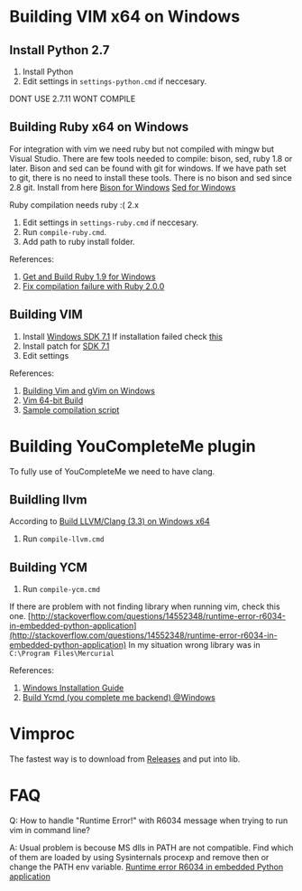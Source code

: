 Building VIM x64 on Windows
===========================

Install Python 2.7
------------------

1.  Install Python
2.  Edit settings in  `settings-python.cmd` if neccesary. 

DONT USE 2.7.11 WONT COMPILE

Building Ruby x64 on Windows
----------------------------

For integration with vim we need ruby but not compiled with mingw but Visual Studio.
There are few tools needed to compile: bison, sed, ruby 1.8 or later. Bison and sed
can be found with git for windows. If we have path set to git, there is no need
to install these tools. There is no bison and sed since 2.8 git. Install from here
[Bison for Windows](http://gnuwin32.sourceforge.net/packages/bison.htm)
[Sed for Windows](http://gnuwin32.sourceforge.net/packages/sed.htm)

Ruby compilation needs ruby :( 2.x

1.  Edit settings in  `settings-ruby.cmd` if neccesary.
2.  Run `compile-ruby.cmd`.
3.  Add path to ruby install folder.

References:

1.  [Get and Build Ruby 1.9 for Windows](http://cowboyprogramming.com/2007/10/07/get-and-build-ruby-19-for-windows/)
2.  [Fix compilation failure with Ruby 2.0.0](https://groups.google.com/forum/#!msg/vim_dev/P8l30hk9hyE/cG8wYjh3paMJ)

Building VIM
------------

1.  Install [Windows SDK 7.1](http://www.microsoft.com/en-us/download/confirmation.aspx?id=8279)
    If installation failed check [this](http://www.mathworks.com/matlabcentral/answers/95039-why-does-the-sdk-7-1-installation-fail-with-an-installation-failed-message-on-my-windows-system)
2.  Install patch for [SDK 7.1](http://www.microsoft.com/en-us/download/confirmation.aspx?id=4422)
3.  Edit settings

References:

1.  [Building Vim and gVim on Windows](https://mgiuffrida.github.io/2015/06/27/building-vim-on-windows.html)
2.  [Vim 64-bit Build](http://solar-blogg.blogspot.ca/p/vim-build.html)
3.  [Sample compilation script](https://tuxproject.de/projects/vim/_compile.bat.php)

Building YouCompleteMe plugin
=============================

To fully use of YouCompleteMe we need to have clang.


Buildling llvm
--------------

According to [Build LLVM/Clang (3.3) on Windows x64](http://solar-blogg.blogspot.com/2013/04/build-llvmclang-33-on-windows-x64.html)

1.  Run `compile-llvm.cmd`

Building YCM
-------------

1.  Run `compile-ycm.cmd`
                                                                                
If there are problem with not finding library when running vim, check this one.
[http://stackoverflow.com/questions/14552348/runtime-error-r6034-in-embedded-python-application](http://stackoverflow.com/questions/14552348/runtime-error-r6034-in-embedded-python-application)
In my situation wrong library was in `C:\Program Files\Mercurial`

References:

1.  [Windows Installation Guide](https://github.com/Valloric/YouCompleteMe/wiki/Windows-Installation-Guide)
2.  [Build Ycmd (you complete me backend) @Windows](http://ah7675-blog.logdown.com/posts/261883-build-ycmd-you-complete-me-backend-windows)


Vimproc
=======

The fastest way is to download from [Releases](https://github.com/Shougo/vimproc.vim/releases) and put into lib.

FAQ
===

Q: How to handle "Runtime Error!" with R6034 message when trying to run vim in command line?

A: Usual problem is becouse MS dlls in PATH are not compatible. Find which of them are loaded
by using Sysinternals procexp and remove then or change the PATH env variable.
[Runtime error R6034 in embedded Python application](http://stackoverflow.com/questions/14552348/runtime-error-r6034-in-embedded-python-application)